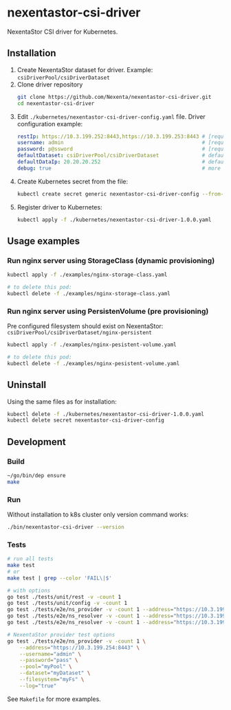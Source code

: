 # nexentastor-csi-driver

NexentaStor CSI driver for Kubernetes.

## Installation

1. Create NexentaStor dataset for driver. Example: `csiDriverPool/csiDriverDataset`
2. Clone driver repository
   ```bash
   git clone https://github.com/Nexenta/nexentastor-csi-driver.git
   cd nexentastor-csi-driver
   ```
3. Edit `./kubernetes/nexentastor-csi-driver-config.yaml` file. Driver configuration example:
    ```yaml
    restIp: https://10.3.199.252:8443,https://10.3.199.253:8443 # [required] NexentaStor REST API endpoint(s)
    username: admin                                             # [required] NexentaStor REST API username
    password: p@ssword                                          # [required] NexentaStor REST API password
    defaultDataset: csiDriverPool/csiDriverDataset              # default parent dataset for creating fs/volume
    defaultDataIp: 20.20.20.252                                 # default NexentaStor data IP or HA VIP
    debug: true                                                 # more logs
    ```
4. Create Kubernetes secret from the file:
    ```bash
    kubectl create secret generic nexentastor-csi-driver-config --from-file=./kubernetes/nexentastor-csi-driver-config.yaml
    ```
5. Register driver to Kubernetes:
   ```bash
   kubectl apply -f ./kubernetes/nexentastor-csi-driver-1.0.0.yaml
   ```

## Usage examples

### Run nginx server using StorageClass (dynamic provisioning)

```bash
kubectl apply -f ./examples/nginx-storage-class.yaml

# to delete this pod:
kubectl delete -f ./examples/nginx-storage-class.yaml
```

### Run nginx server using PersistenVolume (pre provisioning)

Pre configured filesystem should exist on NexentaStor: `csiDriverPool/csiDriverDataset/nginx-persistent`

```bash
kubectl apply -f ./examples/nginx-pesistent-volume.yaml

# to delete this pod:
kubectl delete -f ./examples/nginx-pesistent-volume.yaml
```

## Uninstall

Using the same files as for installation:
```bash
kubectl delete -f ./kubernetes/nexentastor-csi-driver-1.0.0.yaml
kubectl delete secret nexentastor-csi-driver-config
```

## Development

### Build

```bash
~/go/bin/dep ensure
make
```

### Run

Without installation to k8s cluster only version command works:
```bash
./bin/nexentastor-csi-driver --version
```

### Tests

```bash
# run all tests
make test
# or
make test | grep --color 'FAIL\|$'

# with options
go test ./tests/unit/rest -v -count 1
go test ./tests/unit/config -v -count 1
go test ./tests/e2e/ns_provider -v -count 1 --address="https://10.3.199.254:8443"
go test ./tests/e2e/ns_resolver -v -count 1 --address="https://10.3.199.254:8443"
go test ./tests/e2e/ns_resolver -v -count 1 --address="https://10.3.199.252:8443,https://10.3.199.253:8443"

# NexentaStor provider test options
go test ./tests/e2e/ns_provider -v -count 1 \
    --address="https://10.3.199.254:8443" \
    --username="admin" \
    --password="pass" \
    --pool="myPool" \
    --dataset="myDataset" \
    --filesystem="myFs" \
    --log="true"
```

See `Makefile` for more examples.
